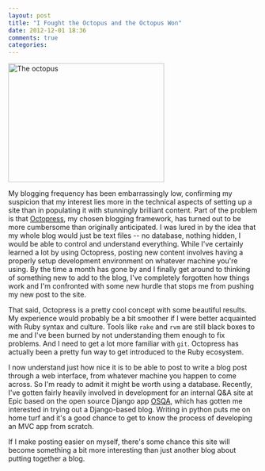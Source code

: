 ```yaml
---
layout: post
title: "I Fought the Octopus and the Octopus Won"
date: 2012-12-01 18:36
comments: true
categories: 
---
```


<a href="http://en.wikipedia.org/wiki/Octopus"><img class="left" alt="The octopus" src="http://upload.wikimedia.org/wikipedia/commons/thumb/5/57/Octopus2.jpg/631px-Octopus2.jpg" style="width:315px; height:240px;"></a>

My blogging frequency has been embarrassingly low, confirming my suspicion that my interest lies more in the technical aspects of setting up a site than in populating it with stunningly brilliant content.  Part of the problem is that [Octopress](http://octopress.org), my chosen blogging framework, has turned out to be more cumbersome than originally anticipated.  I was lured in by the idea that my whole blog would just be text files -- no database, nothing hidden, I would be able to control and understand everything.  While I've certainly learned a lot by using Octopress, posting new content involves having a properly setup development environment on whatever machine you're using.  By the time a month has gone by and I finally get around to thinking of something new to add to the blog, I've completely forgotten how things work and I'm confronted with some new hurdle that stops me from pushing my new post to the site.

That said, Octopress is a pretty cool concept with some beautiful results.  My experience would probably be a bit smoother if I were better acquainted with Ruby syntax and culture.  Tools like `rake` and `rvm` are still black boxes to me and I've been burned by not understanding them enough to fix problems.  And I need to get a lot more familiar with `git`.  Octopress has actually been a pretty fun way to get introduced to the Ruby ecosystem.

I now understand just how nice it is to be able to post to write a blog post through a web interface, from whatever machine you happen to come across.  So I'm ready to admit it might be worth using a database.  Recently, I've gotten fairly heavily involved in development for an internal Q&A site at Epic based on the open source Django app [OSQA](http://www.osqa.net), which has gotten me interested in trying out a Django-based blog.  Writing in python puts me on home turf and it's a good chance to get to know the process of developing an MVC app from scratch.

If I make posting easier on myself, there's some chance this site will become something a bit more interesting than just another blog about putting together a blog.
